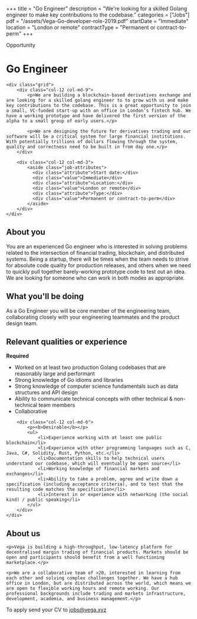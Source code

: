 +++
title = "Go Engineer"
description = "We're looking for a skilled Golang engineer to make key contributions to the codebase."
categories = ["Jobs"]
pdf = "/assets/Vega-Go-developer-role-2019.pdf"
startDate = "Immediate"
location = "London or remote"
contractType = "Permanent or contract-to-perm"
+++

<div class="panel no-border-top">
	<div class="heading-panel">Opportunity</div>
	<h1 id="software-engineer-in-test-sdet">Go Engineer</h1>

	<div class="grid">
		<div class="col-12 col-md-9">
			<p>We are building a blockchain-based derivatives exchange and are looking for a skilled golang engineer to to grow with us and make key contributions to the codebase. This is a great opportunity to join a small, VC-funded start-up with an office in London’s fintech hub. We have a working prototype and have delivered the first version of the alpha to a small group of early users.</p>

			<p>We are designing the future for derivatives trading and our software will be a critical system for large financial institutions. With potentially trillions of dollars flowing through the system, quality and correctness need to be built in from day one.</p>
		</div>

		<div class="col-12 col-md-3">
			<aside class="job-attributes">
              <div class="attribute">Start date:</div>
              <div class="value">Immediate</div>
              <div class="attribute">Location:</div>
              <div class="value">London or remote</div>
              <div class="attribute">Type:</div>
              <div class="value">Permanent or contract-to-perm</div>
            </aside>
		</div>
	</div>
</div>

<div class="panel">
	<h2 class="heading-panel" id="about-you">About you</h2>
	<p>You are an experienced Go engineer who is interested in solving problems related to the intersection of financial trading, blockchain, and distributed systems. Being a startup, there will be times when the team needs to strive for absolute code quality for production releases, and others when we need to quickly pull together barely-working prototype code to test out an idea. We are looking for someone who can work in both modes as appropriate. </p>
</div>

<div class="panel">
	<h2 class="heading-panel" id="what-youll-be-doing">What you'll be doing</h2>
	<p>As a Go Engineer you will be core member of the engineering team, collaborating closely with your engineering teammates and the product design team.</p>
</div>

<div class="panel">
	<h2 class="heading-panel" id="relevant-qualities-or-experience">Relevant qualities or experience</h2>
	<div class="grid padded">
		<div class="col-12 col-md-6">
			<p><b>Required</b></p>
			<ul>
				<li>Worked on at least two production Golang codebases that are reasonably large and performant </li>
				<li>Strong knowledge of Go idioms and libraries </li>
				<li>Strong knowledge of computer science fundamentals such as data structures and API design </li>
				<li>Ability to communicate technical concepts with other technical & non-technical team members </li>
				<li>Collaborative</li>
			</ul>
		</div>

		<div class="col-12 col-md-6">
			<p><b>Desirable</b></p>
			<ul>
				<li>Experience working with at least one public blockchain</li>
				<li>Experience with other programming languages such as C, Java, C#, Solidity, Rust, Python, etc.</li>
				<li>Documentation skills to help technical users understand our codebase, which will eventually be open source</li>
				<li>Working knowledge of financial markets and exchanges</li>
				<li>Ability to take a problem, agree and write down a specification (including acceptance criteria), and to test that the resulting code matches the specification</li>
				<li>Interest in or experience with networking (the social kind) / public speaking</li>
			</ul>
		</div>
	</div>
</div>

<div class="panel">
	<h2 class="heading-panel" id="about-us">About us</h2>

	<p>Vega is building a high-throughput, low-latency platform for decentralised margin trading of financial products. Markets should be open and participants should benefit from a well functioning marketplace.</p>

	<p>We are a collaborative team of >20, interested in learning from each other and solving complex challenges together. We have a hub office in London, but are distributed across the world, which means we are open to flexible working hours and remote working. Our professional backgrounds include trading and markets infrastructure, development, academia, and business management.</p>
</div>

<div class="panel">
	<div class="job-apply">
		<p class="heading-intro">To apply send your CV to <a href="mailto:jobs@vega.xyz">jobs@vega.xyz</a></p>
	</div>
</div>